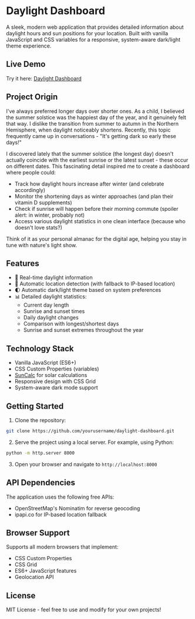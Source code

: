 # Daylight Dashboard

A sleek, modern web application that provides detailed information about daylight hours and sun positions for your location. Built with vanilla JavaScript and CSS variables for a responsive, system-aware dark/light theme experience.

## Live Demo

Try it here: [Daylight Dashboard](https://danielmroczek.github.io/daylight-dashboard/)

## Project Origin

I've always preferred longer days over shorter ones. As a child, I believed the summer solstice was the happiest day of the year, and it genuinely felt that way. I dislike the transition from summer to autumn in the Northern Hemisphere, when daylight noticeably shortens. Recently, this topic frequently came up in conversations - "It's getting dark so early these days!"

I discovered lately that the summer solstice (the longest day) doesn't actually coincide with the earliest sunrise or the latest sunset - these occur on different dates. This fascinating detail inspired me to create a dashboard where people could:
- Track how daylight hours increase after winter (and celebrate accordingly)
- Monitor the shortening days as winter approaches (and plan their vitamin D supplements)
- Check if sunrise will happen before their morning commute (spoiler alert: in winter, probably not)
- Access various daylight statistics in one clean interface (because who doesn't love stats?)

Think of it as your personal almanac for the digital age, helping you stay in tune with nature's light show.

## Features

- 🌅 Real-time daylight information
- 📍 Automatic location detection (with fallback to IP-based location)
- 🌓 Automatic dark/light theme based on system preferences
- 📊 Detailed daylight statistics:
  - Current day length
  - Sunrise and sunset times
  - Daily daylight changes
  - Comparison with longest/shortest days
  - Sunrise and sunset extremes throughout the year

## Technology Stack

- Vanilla JavaScript (ES6+)
- CSS Custom Properties (variables)
- [SunCalc](https://github.com/mourner/suncalc) for solar calculations
- Responsive design with CSS Grid
- System-aware dark mode support

## Getting Started

1. Clone the repository:
```bash
git clone https://github.com/yourusername/daylight-dashboard.git
```

2. Serve the project using a local server. For example, using Python:
```bash
python -m http.server 8000
```

3. Open your browser and navigate to `http://localhost:8000`

## API Dependencies

The application uses the following free APIs:
- OpenStreetMap's Nominatim for reverse geocoding
- ipapi.co for IP-based location fallback

## Browser Support

Supports all modern browsers that implement:
- CSS Custom Properties
- CSS Grid
- ES6+ JavaScript features
- Geolocation API

## License

MIT License - feel free to use and modify for your own projects!